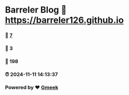 # Barreler Blog :link: https://barreler126.github.io 
### :page_facing_up: [7](https://barreler126.github.io/tag.html) 
### :speech_balloon: 3 
### :hibiscus: 198 
### :alarm_clock: 2024-11-11 14:13:37 
### Powered by :heart: [Gmeek](https://github.com/Meekdai/Gmeek)
